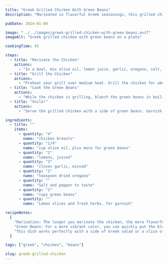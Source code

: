 ```yaml
---
title: "Greek Grilled Chicken With Green Beans"
description: "Marinated in flavorful Greek seasonings, this grilled chicken is served with a side of crisp, tender green beans for a healthy and balanced meal."

pubDate: 2024-01-08

image: "../../images/greek-grilled-chicken-with-green-beans.avif"
imageAlt: "Greek grilled chicken with green beans on a plate"

cookingTime: 45

steps:
  - title: "Marinate the Chicken"
    actions:
      - "In a bowl, mix olive oil, lemon juice, garlic, oregano, salt, and pepper. Add the chicken and marinate for at least 1 hour, or overnight for better flavor."
  - title: "Grill the Chicken"
    actions:
      - "Preheat your grill over medium heat. Grill the chicken for about 6-7 minutes on each side, or until the chicken is cooked through and the juices run clear."
  - title: "Cook the Green Beans"
    actions:
      - "While the chicken is grilling, blanch the green beans in boiling water for 2-3 minutes until tender but still crisp. Drain and toss in olive oil, salt, and pepper."
  - title: "Voilà!"
    actions:
      - "Serve the grilled chicken with a side of green beans. Garnish with lemon slices and fresh herbs, if desired."

ingredients:
  - title: ""
    items:
      - quantity: "4"
        name: "chicken breasts"
      - quantity: "1/4"
        name: "cup olive oil, plus more for green beans"
      - quantity: "2"
        name: "lemons, juiced"
      - quantity: "3"
        name: "cloves garlic, minced"
      - quantity: "1"
        name: "teaspoon dried oregano"
      - quantity: ""
        name: "Salt and pepper to taste"
      - quantity: "2"
        name: "cups green beans"
      - quantity: ""
        name: "Lemon slices and fresh herbs, for garnish"

recipeNotes:
  [
    "Marination: The longer you marinate the chicken, the more flavorful it will be. If you have the time, it's recommended to marinate the chicken overnight.",
    "Green Beans: For a more vibrant color, you can quickly put the blanched green beans into an ice bath after boiling. This will also help them retain a nice crunch.",
    "This dish works perfectly with a side of Greek salad or a slice of fresh bread.",
  ]

tags: ["greek", "chicken", "beans"]

slug: greek-grilled-chicken
---
```

